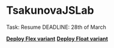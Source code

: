 # TsakunovaJSLab
Task: Resume 
DEADLINE: 28th of March

[**Deploy Flex variant**](https://tsakunova.github.io/resume/resume-flex/)
[**Deploy Float variant**](https://tsakunova.github.io/resume/resume-float/)
